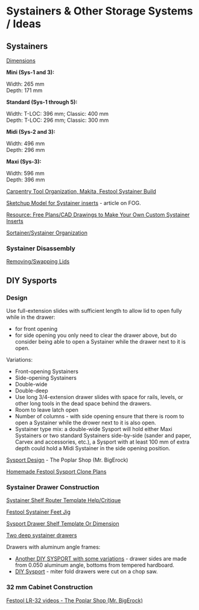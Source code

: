 # Systainers & Other Storage Systems / Ideas

## Systainers

[Dimensions](https://www.tanos.de/007/En/HOME/PRODUCT_AREAS/systainer/Dimensions.html)

**Mini (Sys-1 and 3):**

Width: 265 mm  
Depth: 171 mm

**Standard (Sys-1 through 5):**

Width: T-LOC: 396 mm; Classic: 400 mm  
Depth: T-LOC: 296 mm; Classic: 300 mm

**Midi (Sys-2 and 3):**

Width: 496 mm  
Depth: 296 mm

**Maxi (Sys-3):**

Width: 596 mm  
Depth: 396 mm

[Carpentry Tool Organization, Makita, Festool Systainer Build](https://www.youtube.com/watch?v=LHMyhuZo2a0)

[Sketchup Model for Systainer inserts](https://3dwarehouse.sketchup.com/model/edf07d0204c1820b7adda53967d00c3f/Systainer-Inserts) - article on FOG.

[Resource: Free Plans/CAD Drawings to Make Your Own Custom Systainer Inserts](https://www.core77.com/posts/68718/Resource-Free-PlansCAD-Drawings-to-Make-Your-Own-Custom-Systainer-Inserts)

[Sortainer/Systainer Organization](http://festoolownersgroup.com/festool-and-tanos-systainers/sortainersystainer-organization/)

### Systainer Disassembly

[Removing/Swapping Lids](http://festoolownersgroup.com/festool-and-tanos-systainers/changing-lid-on-a-t-loc-systainer/)

## DIY Sysports

### Design

Use full-extension slides with sufficient length to allow lid to open fully while in the drawer:
* for front opening
* for side opening you only need to clear the drawer above, but do consider being able to open a Systainer while the drawer next to it is open.

Variations:
* Front-opening Systainers
* Side-opening Systainers
* Double-wide
* Double-deep
* Use long 3/4-extension drawer slides with space for rails, levels, or other long tools in the dead space behind the drawers.
* Room to leave latch open
* Number of columns - with side opening ensure that there is room to open a Systainer while the drower next to it is also open.
* Systainer type mix: a double-wide Sysport will hold either Maxi Systainers or two standard Systainers side-by-side (sander and paper, Carvex and accessories, etc.), a Sysport with at least 100 mm of extra depth could hold a Midi Systainer in the side opening position.

[Sysport Design](https://www.youtube.com/watch?v=ijrgA5M2Xls) - The Poplar Shop (Mr. BigErock)

[Homemade Festool Sysport Clone Plans](https://sawmillcreek.org/showthread.php?77839-Homemade-Festool-Sysport-Clone-Plans)

### Systainer Drawer Construction

[Systainer Shelf Router Template Help/Critique](http://festoolownersgroup.com/festool-jigs-tool-enhancements/systainer-shelf-router-template-helpcritique/)

[Festool Systainer Feet Jig](http://festoolownersgroup.com/festool-jigs-tool-enhancements/festool-systainer-feet-jig/)

[Sysport Drawer Shelf Template Or Dimension](http://festoolownersgroup.com/festool-how-to/sysport-drawer-shelf-template-or-dimension/)

[Two deep systainer drawers](http://festoolownersgroup.com/workshops-and-mobile-vehicle-based-shops/two-deep-systainer-drawers)

Drawers with aluminum angle frames:
* [Another DIY SYSPORT with some variations](http://festoolownersgroup.com/festool-and-tanos-systainers/another-diy-sysport-with-some-variations/msg379563) - drawer sides are made from 0.050 aluminum angle, bottoms from tempered hardboard.
* [DIY Sysport](http://festoolownersgroup.com/festool-and-tanos-systainers/diy-sysport/msg370423) - miter fold drawers were cut on a chop saw.

### 32 mm Cabinet Construction

[Festool LR-32 videos - The Poplar Shop (Mr. BigErock)](https://www.youtube.com/playlist?list=PLWQ1DAMaquDjTtCUIELBfVrNtocbQPXsy)
